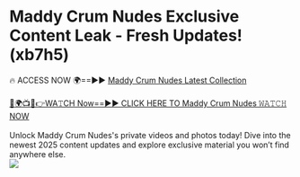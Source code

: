 # Maddy Crum Nudes Exclusive Content Leak - Fresh Updates! (xb7h5)

🔥 ACCESS NOW 🌍==►► <a href="https://tinyurl.com/2mz8nhtm" rel="nofollow">Maddy Crum Nudes Latest Collection</a>
<br><br>
[🔴🌍📺📱👉WA𝚃CH Now==►► CLICK HERE TO Maddy Crum Nudes 𝚆𝙰𝚃𝙲𝙷 NOW](https://tinyurl.com/2mz8nhtm)
<br><br>
Unlock Maddy Crum Nudes's private videos and photos today! Dive into the newest 2025 content updates and explore exclusive material you won’t find anywhere else.
<br>
<a href="https://tinyurl.com/2mz8nhtm" rel="nofollow" data-target="animated-image.originalLink"><img src="https://camo.githubusercontent.com/8a4f000d20f83aca3bf7ec5f350d767afa0574a8a352519fd8cfa583a6f93a33/68747470733a2f2f692e696d6775722e636f6d2f644a486b345a712e676966" data-canonical-src="https://i.imgur.com/dJHk4Zq.gif" style="max-width: 100%; display: inline-block;" data-target="animated-image.originalImage"></a>
<br>
